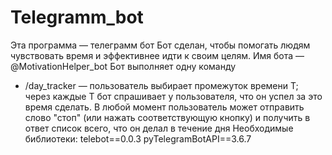 # Telegramm_bot
Эта программа — телеграмм бот
Бот сделан, чтобы помогать людям чувствовать время и эффективнее идти к своим целям.
Имя бота — @MotivationHelper_bot 
Бот выполняет одну команду
* /day_tracker — пользователь выбирает промежуток времени Т; через каждые Т бот спрашивает у пользователя, что он успел за это время сделать. В любой момент пользователь может отправить слово "стоп" (или нажать соответствующую кнопку) и получить в ответ список всего, что он делал в течение дня
Необходимые библиотеки: telebot==0.0.3 pyTelegramBotAPI==3.6.7 
